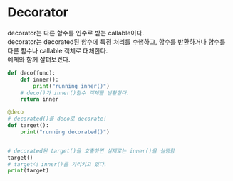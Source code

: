 # Decorator
decorator는 다른 함수를 인수로 받는 callable이다.  
decorator는 decorated된 함수에 특정 처리를 수행하고, 함수를 반환하거나 함수를 다른 함수나 callable 객체로 대체한다.  
예제와 함께 살펴보겠다.  
```python
def deco(func):
    def inner():
        print("running inner()")
    # deco()가 inner()함수 객체를 반환한다.
    return inner

@deco
# decorated()를 deco로 decorate!
def target():
    print("running decorated()")


# decorated된 target()을 호출하면 실제로는 inner()을 실행함
target()
# target이 inner()를 가리키고 있다.
print(target)

```
